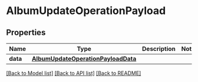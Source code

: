 # AlbumUpdateOperationPayload

## Properties
Name | Type | Description | Notes
------------ | ------------- | ------------- | -------------
**data** | [**AlbumUpdateOperationPayloadData**](AlbumUpdateOperationPayloadData.md) |  | 

[[Back to Model list]](../README.md#documentation-for-models) [[Back to API list]](../README.md#documentation-for-api-endpoints) [[Back to README]](../README.md)


